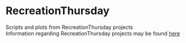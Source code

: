 # RecreationThursday

Scripts and plots from RecreationThursday projects  
Information regarding RecreationThursday projects may be found [here](https://github.com/sharlagelfand/RecreationThursday)
